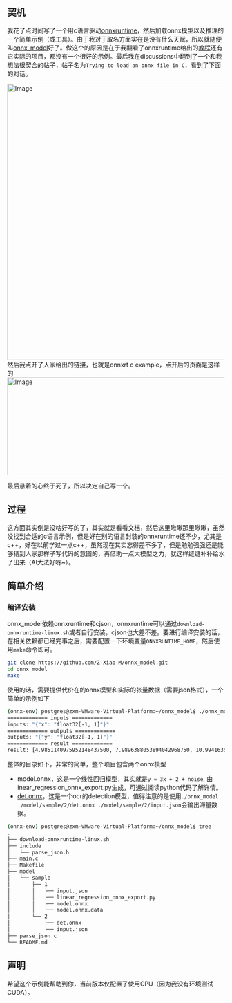 ## 契机
我花了点时间写了一个用c语言驱动[onnxruntime](https://github.com/microsoft/onnxruntime)，然后加载onnx模型以及推理的一个简单示例（或工具）。由于我对于取名方面实在是没有什么天赋，所以就随便叫[onnx_model](https://github.com/Z-Xiao-M/onnx_model)好了。做这个的原因是在于我翻看了onnxruntime给出的[教程](https://onnxruntime.ai/docs/tutorials/)还有它实际的项目，都没有一个很好的示例。最后我在discussions中翻到了一个和我想法很契合的帖子，帖子名为`Trying to load an onnx file in C`，看到了下面的对话。

<img width="935" height="639" alt="Image" src="https://github.com/user-attachments/assets/6c61e110-b12a-4fd4-9f38-55111b014cee" />
然后我点开了人家给出的链接，也就是onnxrt c example，点开后的页面是这样的

<img width="962" height="226" alt="Image" src="https://github.com/user-attachments/assets/396a6b86-de2d-416b-9f30-2511c06056a7" />

最后悬着的心终于死了，所以决定自己写一个。

## 过程
这方面其实倒是没啥好写的了，其实就是看看文档，然后这里瞅瞅那里瞅瞅，虽然没找到合适的c语言示例，但是好在别的语言封装的onnxruntime还不少，尤其是c++，好在以前学过一点c++，虽然现在其实忘得差不多了，但是勉勉强强还是能够猜到人家那样子写代码的意图的，再借助一点大模型之力，就这样缝缝补补给水了出来（AI大法好呀~）。

## 简单介绍
### 编译安装
onnx_model依赖onnxruntime和cjson，onnxruntime可以通过`download-onnxruntime-linux.sh`或者自行安装，cjson也大差不差。要进行编译安装的话，在相关依赖都已经完事之后，需要配置一下环境变量`ONNXRUNTIME_HOME`，然后使用`make`命令即可。
```bash
git clone https://github.com/Z-Xiao-M/onnx_model.git
cd onnx_model
make
```
使用的话，需要提供代价在的onnx模型和实际的张量数据（需要json格式），一个简单的示例如下
```bash
(onnx-env) postgres@zxm-VMware-Virtual-Platform:~/onnx_model$ ./onnx_model ./model/sample/1/model.onnx ./model/sample/1/input.json
============= inputs =============
inputs: "{"x": "float32[-1, 1]"}"
============= outputs =============
outputs: "{"y": "float32[-1, 1]"}"
============= result =============
result: [4.9851140975952148437500, 7.9896388053894042968750, 10.9941635131835937500000, 13.9986886978149414062500]
```
整体的目录如下，非常的简单，整个项目包含两个onnx模型
- model.onnx，这是一个线性回归模型，其实就是`y ≈ 3x + 2 + noise`, 由inear_regression_onnx_export.py生成，可通过阅读python代码了解详情。
- [det.onnx](https://github.com/Z-Xiao-M/OnnxOCR_PG_ONNX/tree/main/onnxocr/models/ppocrv5/det/det.onnx)，这是一个ocr的detection模型，值得注意的是使用`./onnx_model ./model/sample/2/det.onnx ./model/sample/2/input.json`会输出海量数据。
```bash
(onnx-env) postgres@zxm-VMware-Virtual-Platform:~/onnx_model$ tree
.
├── download-onnxruntime-linux.sh
├── include
│   └── parse_json.h
├── main.c
├── Makefile
├── model
│   └── sample
│       ├── 1
│       │   ├── input.json
│       │   ├── linear_regression_onnx_export.py
│       │   ├── model.onnx
│       │   └── model.onnx.data
│       └── 2
│           ├── det.onnx
│           └── input.json
├── parse_json.c
└── README.md
```
## 声明
希望这个示例能帮助到你，当前版本仅配置了使用CPU（因为我没有环境测试CUDA）。